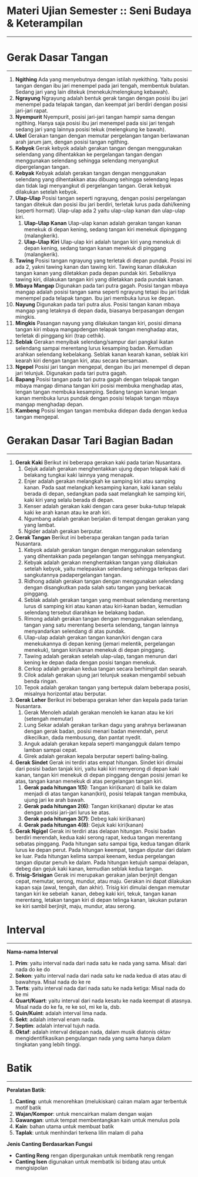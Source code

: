 # Materi Ujian Semester :: Seni Budaya & Keterampilan
---

# Gerak Dasar Tangan
---
1. **Ngithing**
Ada yang menyebutnya dengan istilah nyekithing. Yaitu posisi tangan dengan ibu jari menempel pada jari tengah, membentuk bulatan. Sedang jari yang lain ditekuk (menekuk/melengkung kebawah).
2. **Ngrayung**
Ngrayung adalah bentuk gerak tangan dengan posisi ibu jari menempel pada telapak tangan, dan keempat jari berdiri dengan posisi jari-jari rapat.
3. **Nyempurit**
Nyempurit, posisi jari-jari tangan hampir sama dengan ngithing. Hanya saja posisi ibu jari menempel pada sisi jari tengah sedang jari yang lainnya posisi tekuk (melengkung ke bawah).
4. **Ukel**
Gerakan tangan dengan memutar pergelangan tangan berlawanan arah jarum jam, dengan posisi tangan ngithing.
5. **Kebyok**
Gerak kebyok adalah gerakan tangan dengan menggunakan selendang yang dihentakkan ke pergelangan tangan dengan menggunakan selendang sehingga selendang menyangkut dipergelangan tangan.
6. **Kebyak**
Kebyak adalah gerakan tangan dengan menggunakan selendang yang dihentakkan atau dibuang sehingga selendang lepas dan tidak lagi menyangkut di pergelangan tangan. Gerak kebyak dilakukan setelah kebyok.
7. **Ulap-Ulap**
Posisi tangan seperti ngrayung, dengan posisi pergelangan tangan ditekuk dan posisi ibu jari berdiri, terletak lurus pada dahi/kening (seperti hormat). Ulap-ulap ada 2 yaitu ulap-ulap kanan dan ulap-ulap kiri.
	1. **Ulap-Ulap Kanan**
	Ulap-ulap kanan adalah gerakan tangan kanan menekuk di depan kening, sedang tangan kiri menekuk dipinggang (malangkerik).
	1. **Ulap-Ulap Kiri**
	Ulap-ulap kiri adalah tangan kiri yang menekuk di depan kening, sedang tangan kanan menekuk di pinggang (malangkerik).
8. **Tawing**
Posisi tangan ngrayung yang terletak di depan pundak. Posisi ini ada 2, yakni tawing kanan dan tawing kiri. Tawing kanan dilakukan tangan kanan yang diletakkan pada depan pundak kiri. Sebaliknya tawing kiri, dilakukan tangan kiri yang diletakkan pada pundak kanan.
9. **Mbaya Mangap**
Digunakan pada tari putra gagah. Posisi tangan mbaya mangap adalah posisi tangan sama seperti ngrayung tetapi ibu jari tidak menempel pada telapak tangan. Ibu jari membuka lurus ke depan.
10. **Nayung**
Digunakan pada tari putra alus. Posisi tangan kanan mbaya mangap yang letaknya di depan dada, biasanya berpasangan dengan mingkis.
11. **Mingkis**
Pasangan nayung yang dilakukan tangan kiri, posisi dimana tangan kiri mbaya mangapdengan telapak tangan menghadap atas, terletak di pinggang kiri (trap cethik).
12. **Seblak**
Gerakan menyibak selendang/sampur dari pangkal ikatan selendang sampai merentang lurus kesamping badan. Kemudian arahkan selendang kebelakang. Seblak kanan kearah kanan, seblak kiri kearah kiri dengan tangan kiri, atau secara bersamaan.
13. **Ngepel**
Posisi jari tangan mengepal, dengan ibu jari menempel di depan jari telunjuk. Digunakan pada tari putra gagah.
14. **Bapang**
Posisi tangan pada tari putra gagah dengan telapak tangan mbaya mangap dimana tangan kiri posisi membuka menghadap atas, lengan tangan membuka kesamping. Sedang tangan kanan lengan kanan membuka lurus pundak dengan posisi telapak tangan mbaya mangap menghadap depan.
15. **Kambeng**
Posisi lengan tangan membuka didepan dada dengan kedua tangan mengepal.

# Gerakan Dasar Tari Bagian Badan
---
1. **Gerak Kaki**
Berikut ini beberapa gerakan kaki pada tarian Nusantara.
   1. Gejuk adalah gerakan menghentakkan ujung depan telapak kaki di belakang tungkai kaki lainnya yang menapak.
   2. Enjer adalah gerakan melangkah ke samping kiri atau samping kanan. Pada saat melangkah kesamping kanan, kaki kanan selalu berada di depan, sedangkan pada saat melangkah ke samping kiri, kaki kiri yang selalu berada di depan.
   3. Kenser adalah gerakan kaki dengan cara geser buka-tutup telapak kaki ke arah kanan atau ke arah kiri.
   4. Ngumbang adalah gerakan berjalan di tempat dengan gerakan yang yang lambat.
   5. Ngider adalah gerakan berputar.
1. **Gerak Tangan**
Berikut ini beberapa gerakan tangan pada tarian Nusantara.
   1. Kebyok adalah gerakan tangan dengan menggunakan selendang yang dihentakkan pada pegelangan tangan sehingga menyangkut.
   2. Kebyak adalah gerakan menghentakkan tangan yang dilakukan setelah kebyok, yaitu melepaskan selendang sehingga terlepas dari sangkutannya padapergelangan tangan.
   3. Ridhong adalah gerakan tangan dengan menggunakan selendang dengan disangkutkan pada salah satu tangan yang berkacak pinggang.
   4. Seblak adalah gerakan tangan yang membuat selendang merentang lurus di samping kiri atau kanan atau kiri-kanan badan, kemudian selendang tersebut diarahkan ke belakang badan.
   5. Rimong adalah gerakan tangan dengan menggunakan selendang, tangan yang satu merentang beserta selendang, tangan lainnya menyandarkan selendang di atas pundak.
   6. Ulap-ulap adalah gerakan tangan kanan/kiri dengan cara menekukannya di depan kening (jemari melentik, pergelangan menekuk), tangan kiri/kanan menekuk di depan pinggang.
   7. Tawing adalah gerakan setelah ulap-ulap, tangan menurun dari kening ke depan dada dengan posisi tangan menekuk.
   8. Cerkop adalah gerakan kedua tangan secara berhimpit dan searah.
   9. Cilok adalah gerakan ujung jari telunjuk seakan mengambil sebuah benda ringan.
   10. Tepok adalah gerakan tangan yang bertepuk dalam beberapa posisi, misalnya horizontal atau berputar.
1. **Gerak Leher**
Berikut ini beberapa gerakan leher dan kepala pada tarian Nusantara.
   1. Gerak Menoleh adalah gerakan menoleh ke kanan atau ke kiri (setengah memutar)
   2. Lung Sekar adalah gerakan tarikan dagu yang arahnya berlawanan dengan gerak badan, posisi menari badan merendah, perut dikecilkan, dada membusung, dan pantat nyedit.
   3. Anguk adalah gerakan kepala seperti mangangguk dalam tempo lamban sampai cepat.
   4. Girek adalah gerakan kepala berputar seperti baling-baling.
1. **Gerak Sindet**
Gerak ini terdiri atas empat hitungan. Sindet kiri dimulai dari posisi badan tanjak kiri, yaitu kaki kiri menyerong di depan kaki kanan, tangan kiri menekuk di depan pinggang dengan posisi jemari ke atas, tangan kanan menekuk di atas pergelangan tangan kiri.
   1. **Gerak pada hitungan 1(5)**: Tangan kiri(kanan) di balik ke dalam menjadi di atas tangan kanan(kiri), posisi telapak tangan membuka, ujung jari ke arah bawah.
   2. **Gerak pada hitungan 2(6)**: Tangan kiri(kanan) diputar ke atas dengan posisi jari-jari lurus ke atas.
   3. **Gerak pada hitungan 3(7)**: Debeg kaki kiri(kanan)
   4. **Gerak pada hitungan 4(8)**: Gejuk kaki kiri(kanan)
1. **Gerak Ngigel**
Gerak ini terdiri atas delapan hitungan. Posisi badan berdiri merendah, kedua kaki serong rapat, kedua tangan merentang sebatas pinggang. Pada hitungan satu sampai tiga, kedua tangan ditarik lurus ke depan perut. Pada hitungan keempat, tangan diputar dari dalam ke luar. Pada hitungan kelima sampai keenam, kedua pergelangan tangan diputar penuh ke dalam. Pada hitungan ketujuh sampai delapan, debeg dan gejuk kaki kanan, kemudian seblak kedua tangan.
1. **Trisig-Srisigan**
Gerak ini merupakan gerakan jalan berjinjit dengan cepat, memutar, serong, mundur, atau maju. Gerakan ini dapat dilakukan kapan saja (awal, tengah, dan akhir). Trisig kiri dimulai dengan memutar tangan kiri ke sebelah  kanan, debeg kaki kiri, tekuk, tangan kanan merentang, letakan tangan kiri di depan telinga kanan, lakukan putaran ke kiri sambil berjinjit, maju, mundur, atau serong.

# Interval
---
**Nama-nama Interval**
1. **Prim**: yaitu interval nada dari nada satu ke nada yang sama. Misal: dari nada do ke do
2. **Sekon**: yaitu interval nada dari nada satu ke nada kedua di atas atau di bawahnya. Misal nada do ke re
3. **Terts**: yaitu interval nada dari nada satu ke nada ketiga: Misal nada do ke mi
4. **Quart/Kuart**: yaitu interval dari nada kesatu ke nada keempat di atasnya. Misal nada do ke fa, re ke sol, mi ke la, dsb.
5. **Quin/Kuint**: adalah interval lima nada.
6. **Sekt**: adalah interval enam nada.
7. **Septim**: adalah interval tujuh nada.
8. **Oktaf**: adalah interval delapan nada, dalam musik diatonis oktav mengidentifikasikan pengulangan nada yang sama hanya dalam tingkatan yang lebih tinggi.

# Batik
---
**Peralatan Batik**:
1. **Canting**: untuk menorehkan (melukiskan) cairan malam agar terbentuk motif batik
2. **Wajan/Kompor**: untuk mencairkan malam dengan wajan
3. **Gawangan**: untuk tempat membentangkan kain untuk menulus pola
4. **Kain**: bahan utama untuk membuat batik
5. **Taplak**: untuk menhindari terkena lilin malam di paha 

**Jenis Canting Berdasarkan Fungsi**
- **Canting Reng** rengan dipergunakan untuk membatik reng rengan
- **Canting Isen** digunakan untuk membatik isi bidang atau untuk mengisipolan